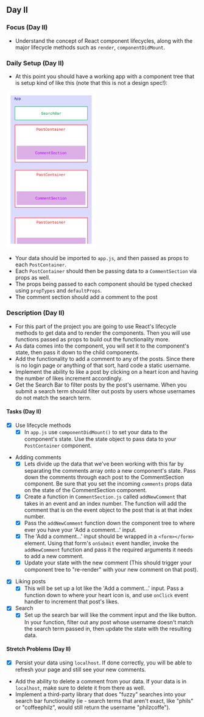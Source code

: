 ## Day II

### Focus (Day II)

- Understand the concept of React component lifecycles, along with the major lifecycle methods such as `render`, `componentDidMount`.

### Daily Setup (Day II)

- At this point you should have a working app with a component tree that is setup kind of like this (note that this is not a design spec!):

<img src='/assets/InstaClone-componentStructure.jpg' width='235' />

- Your data should be imported to `app.js`, and then passed as props to each `PostContainer`.
- Each `PostContainer` should then be passing data to a `CommentSection` via props as well.
- The props being passed to each component should be typed checked using `propTypes` and `defaultProps`.
- The comment section should add a comment to the post

### Description (Day II)

- For this part of the project you are going to use React's lifecycle methods to get data and to render the components. Then you will use functions passed as props to build out the functionality more.
- As data comes into the component, you will set it to the component's state, then pass it down to the child components.
- Add the functionality to add a comment to any of the posts. Since there is no login page or anything of that sort, hard code a static username.
- Implement the ability to like a post by clicking on a heart icon and having the number of likes increment accordingly.
- Get the Search Bar to filter posts by the post's username. When you submit a search term should filter out posts by users whose usernames do not match the search term.

#### Tasks (Day II)

- [x] Use lifecycle methods
  - [x] In `app.js` use `componentDidMount()` to set your data to the component's state. Use the state object to pass data to your `PostContainer` component.
- Adding comments
  - [x] Lets divide up the data that we've been working with this far by separating the comments array onto a new component's state. Pass down the comments through each post to the CommentSection component. Be sure that you set the incoming `comments` props data on the state of the CommentSection component.
  - [x] Create a function in `CommentSection.js` called `addNewComment` that takes in an event and an index number. The function will add the comment that is on the event object to the post that is at that index number.
  - [x] Pass the `addNewComment` function down the component tree to where ever you have your 'Add a comment...' input.
  - [x] The 'Add a comment...' input should be wrapped in a `<form></form>` element. Using that form's `onSubmit` event handler, invoke the `addNewComment` function and pass it the required arguments it needs to add a new comment.
  - [x] Update your state with the new comment (This should trigger your component tree to "re-render" with your new comment on that post).
- [x] Liking posts
  - [x] This will be set up a lot like the 'Add a comment...' input. Pass a function down to where your heart icon is, and use `onClick` event handler to increment that post's likes.
- [x] Search
  - [x] Set up the search bar will like the comment input and the like button. In your function, filter out any post whose username doesn't match the search term passed in, then update the state with the resulting data.

#### Stretch Problems (Day II)

- [x] Persist your data using `localhost`. If done correctly, you will be able to refresh your page and still see your new comments.
- Add the ability to delete a comment from your data. If your data is in `localhost`, make sure to delete it from there as well.
- Implement a third-party library that does "fuzzy" searches into your search bar functionality (ie - search terms that aren't exact, like "phils" or "coffeephilz", would still return the username "philzcoffe").
